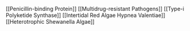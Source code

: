 [[Penicillin-binding Protein]]
[[Multidrug-resistant Pathogens]]
[[Type-i Polyketide Synthase]]
[[Intertidal Red Algae Hypnea Valentiae]]
[[Heterotrophic Shewanella Algae]]
